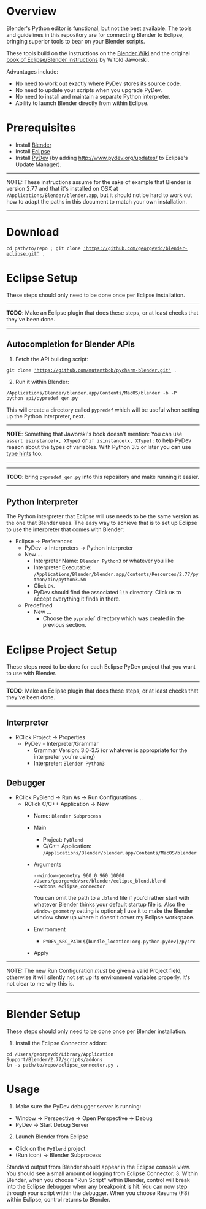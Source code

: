# Overview

Blender's Python editor is functional, but not the best available. The
tools and guidelines in this repository are for connecting Blender to
Eclipse, bringing superior tools to bear on your Blender scripts.

These tools build on the instructions on the
[Blender Wiki](https://wiki.blender.org/index.php/Dev:Doc/Tools/Debugging/Python_Eclipse)
and the original [book of Eclipse/Blender instructions](http://airplanes3d.net/downloads/pydev/pydev-blender-en.pdf) by Witold Jaworski.

Advantages include:
* No need to work out exactly where PyDev stores its source code.
* No need to update your scripts when you upgrade PyDev.
* No need to install and maintain a separate Python interpreter.
* Ability to launch Blender directly from within Eclipse.

# Prerequisites

* Install [Blender](http://www.blender.org)
* Install [Eclipse](http://www.eclipse.org)
* Install [PyDev](http://www.pydev.org/) (by adding http://www.pydev.org/updates/ to Eclipse's
Update Manager).

---

NOTE: These instructions assume for the sake of example that Blender
is version 2.77 and that it's installed on OSX at
`/Applications/Blender/blender.app`, but it should not be hard to work
out how to adapt the paths in this document to match your own installation.

---

# Download

`cd path/to/repo ; git clone `[`'https://github.com/georgevdd/blender-eclipse.git'`](https://github.com/georgevdd/blender-eclipse.git)` .`


# Eclipse Setup

These steps should only need to be done once per Eclipse installation.

---

**TODO**: Make an Eclipse plugin that does these steps, or at least
checks that they've been done.

---


## Autocompletion for Blender APIs

1. Fetch the API building script:

`git clone `[`'https://github.com/mutantbob/pycharm-blender.git'`](https://github.com/mutantbob/pycharm-blender.git)` .`

2. Run it within Blender:

`/Applications/Blender/blender.app/Contents/MacOS/blender -b -P python_api/pypredef_gen.py`

This will create a directory called `pypredef` which will be useful
when setting up the Python interpreter, next.

---

**NOTE**: Something that Jaworski's book doesn't mention: You can use `assert
isinstance(x, XType)` or `if isinstance(x, XType):` to help PyDev
reason about the types of variables. With Python 3.5 or later you can use [type hints](https://docs.python.org/3/library/typing.html) too.

---

---

**TODO**: bring `pypredef_gen.py` into this repository and make
  running it easier.

---

## Python Interpreter

The Python interpreter that Eclipse will use needs to be the same
version as the one that Blender uses. The easy way to achieve that is
to set up Eclipse to use the interpreter that comes with Blender:

- Eclipse -> Preferences
  -  PyDev -> Interpreters -> Python Interpreter
    - New ...
      - Interpreter Name: `Blender Python3` or whatever you like
      - Interpreter Executable: `/Applications/Blender/blender.app/Contents/Resources/2.77/python/bin/python3.5m`
      - Click `OK`.
      - PyDev should find the associated `lib` directory. Click `OK` to accept everything it finds in there.
    - Predefined
      - New ...
        - Choose the `pypredef` directory which was created in the
        previous section.


# Eclipse Project Setup

These steps need to be done for each Eclipse PyDev project that you want to
use with Blender.

---

**TODO**: Make an Eclipse plugin that does these steps, or at least
checks that they've been done.

---


## Interpreter

- RClick Project -> Properties
  - PyDev - Interpreter/Grammar
    - Grammar Version: 3.0-3.5 (or whatever is appropriate for the interpreter you're using)
    - Interpreter: `Blender Python3`


## Debugger

- RClick PyBlend -> Run As -> Run Configurations ...
  - RClick C/C++ Application -> New
    - Name: `Blender Subprocess`
    - Main
      - Project: `PyBlend`
      - C/C++ Application: `/Applications/Blender/blender.app/Contents/MacOS/blender`
    - Arguments
      ```
      --window-geometry 960 0 960 10000
      /Users/georgevdd/src/blender/eclipse_blend.blend
      --addons eclipse_connector
      ```

      You can omit the path to a `.blend` file if you'd rather start
      with whatever Blender thinks your default startup file is.
      Also the `--window-geometry` setting is optional; I use it
      to make the Blender window show up where it doesn't cover my
      Eclipse workspace.
    - Environment
      - `PYDEV_SRC_PATH` `${bundle_location:org.python.pydev}/pysrc`
    - Apply

---

NOTE: The new Run Configuration *must* be given a valid Project field, otherwise
it will silently not set up its environment variables properly. It's
not clear to me why this is.

---

# Blender Setup

These steps should only need to be done once per Blender installation.

1. Install the Eclipse Connector addon:

```
cd /Users/georgevdd/Library/Application Support/Blender/2.77/scripts/addons
ln -s path/to/repo/eclipse_connector.py .
```


# Usage

1. Make sure the PyDev debugger server is running:
  - Window -> Perspective -> Open Perspective -> Debug
  - PyDev -> Start Debug Server
2. Launch Blender from Eclipse
  - Click on the `PyBlend` project
  - (Run icon) -> Blender Subprocess
  
  Standard output from Blender should appear in the Eclipse console
  view. You should see a small amount of logging from Eclipse
  Connector.
3. Within Blender, when you choose "Run Script" within Blender, control
   will break into the Eclipse debugger when any breakpoint is
   hit. You can now step through your script within the debugger. When
   you choose Resume (F8) within Eclipse, control returns to Blender.
